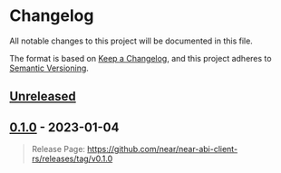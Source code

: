 # Changelog

All notable changes to this project will be documented in this file.

The format is based on [Keep a Changelog](https://keepachangelog.com/en/1.0.0/),
and this project adheres to [Semantic Versioning](https://semver.org/spec/v2.0.0.html).

## [Unreleased]

## [0.1.0] - 2023-01-04

> Release Page: <https://github.com/near/near-abi-client-rs/releases/tag/v0.1.0>

[unreleased]: https://github.com/near/near-abi-client-rs/releases/tag/v0.1.0...HEAD
[0.1.0]: https://github.com/near/near-abi-client-rs/releases/tag/v0.1.0